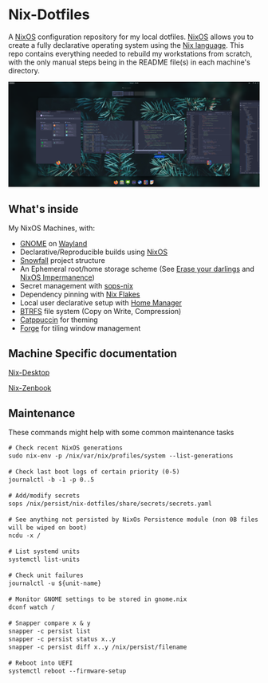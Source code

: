 # Nix-Dotfiles

A [NixOS](https://nixos.org/) configuration repository for my local dotfiles.
[NixOS](https://nixos.org/) allows you to create a fully declarative operating system using the [Nix language](https://nixos.wiki/wiki/Overview_of_the_Nix_Language).
This repo contains everything needed to rebuild my workstations from scratch, with the only manual steps being in the README file(s) in each machine's directory.

![screenshot-png](https://github.com/THERAAB/nix-dotfiles/blob/main/share/assets/screenshot.png?raw=true "PNG of Screenshot")

## What's inside

My NixOS Machines, with:

- [GNOME](https://www.gnome.org/) on [Wayland](https://wiki.archlinux.org/title/Wayland)
- Declarative/Reproducible builds using [NixOS](https://nixos.org/)
- [Snowfall](https://snowfall.org/guides/lib/quickstart/) project structure
- An Ephemeral root/home storage scheme (See [Erase your darlings](https://grahamc.com/blog/erase-your-darlings) and [NixOS Impermanence](https://github.com/nix-community/impermanence))
- Secret management with [sops-nix](https://github.com/Mic92/sops-nix/blob/master/README.md)
- Dependency pinning with [Nix Flakes](https://nixos.wiki/wiki/Flakes)
- Local user declarative setup with [Home Manager](https://github.com/nix-community/home-manager)
- [BTRFS](https://btrfs.wiki.kernel.org/index.php/Main_Page) file system (Copy on Write, Compression)
- [Catppuccin](https://github.com/catppuccin/catppuccin) for theming
- [Forge](https://github.com/forge-ext/forge) for tiling window management

## Machine Specific documentation

[Nix-Desktop](https://github.com/THERAAB/nix-dotfiles/blob/main/systems/x86_64-linux/nix-desktop/README.md)

[Nix-Zenbook](https://github.com/THERAAB/nix-dotfiles/blob/main/systems/x86_64-linux/nix-zenbook/README.md)

## Maintenance

These commands might help with some common maintenance tasks

```console
# Check recent NixOS generations
sudo nix-env -p /nix/var/nix/profiles/system --list-generations

# Check last boot logs of certain priority (0-5)
journalctl -b -1 -p 0..5

# Add/modify secrets
sops /nix/persist/nix-dotfiles/share/secrets/secrets.yaml

# See anything not persisted by NixOs Persistence module (non 0B files will be wiped on boot)
ncdu -x /

# List systemd units
systemctl list-units

# Check unit failures
journalctl -u ${unit-name}

# Monitor GNOME settings to be stored in gnome.nix
dconf watch /

# Snapper compare x & y
snapper -c persist list
snapper -c persist status x..y
snapper -c persist diff x..y /nix/persist/filename

# Reboot into UEFI
systemctl reboot --firmware-setup
```
